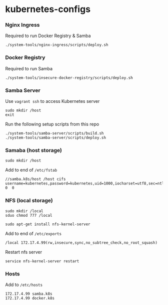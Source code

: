 # kubernetes-configs

### Nginx Ingress
Required to run Docker Registry & Samba
```
./system-tools/nginx-ingress/scripts/deploy.sh
```

### Docker Registry
Required to run Samba
```
./system-tools/insecure-docker-registry/scripts/deploy.sh
```

### Samba Server
Use `vagrant ssh` to access Kubernetes server

```
sudo mkdir /host
exit
```

Run the following setup scripts from this repo
```
./system-tools/samba-server/scripts/build.sh
./system-tools/samba-server/scripts/deploy.sh
```

### Samaba (host storage)
```
sudo mkdir /host
```

Add to end of `/etc/fstab`

```
//samba.k8s/host /host cifs  username=kubernetes,password=kubernetes,uid=1000,iocharset=utf8,sec=ntlm  0  0
```

### NFS (local storage)
```
sudo mkdir /local
sduo chmod 777 /local
```

```
sudo apt-get install nfs-kernel-server
```

Add to end of `/etc/exports`
```
/local 172.17.4.99(rw,insecure,sync,no_subtree_check,no_root_squash)
```

Restart nfs server
```
service nfs-kernel-server restart
```

### Hosts
Add to `/etc/hosts`

```
172.17.4.99	samba.k8s
172.17.4.99	docker.k8s
```
